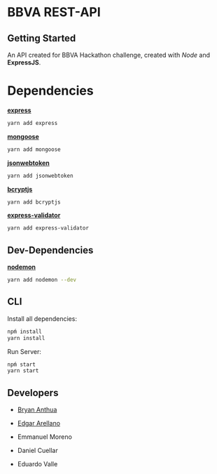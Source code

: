 # BBVA REST-API

## Getting Started

An API created for BBVA Hackathon challenge, created with *Node* and **ExpressJS**.

# Dependencies

[**express**](https://www.npmjs.com/package/express)
```sh
yarn add express
```

[**mongoose**](https://www.npmjs.com/package/mongoose)
```sh
yarn add mongoose
```

[**jsonwebtoken**](https://www.npmjs.com/package/jsonwebtoken)
```sh
yarn add jsonwebtoken
```

[**bcryptjs**](https://www.npmjs.com/package/bcryptjs)
```sh
yarn add bcryptjs
```

[**express-validator**](https://www.npmjs.com/package/express-validator)
```sh
yarn add express-validator
```

## Dev-Dependencies

[**nodemon**](https://www.npmjs.com/package/nodemon)
```sh
yarn add nodemon --dev
```

## CLI

Install all dependencies:
```sh
npḿ install
yarn install
```

Run Server:
```sh
npḿ start
yarn start
```

## Developers

* [Bryan Anthua](https://github.com/bamml)

* [Edgar Arellano](https://github.com/edx04)

* Emmanuel Moreno

* Daniel Cuellar

* Eduardo Valle
